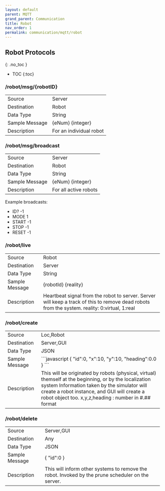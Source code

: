 ```yaml
---
layout: default
parent: MQTT
grand_parent: Communication
title: Robot
nav_order: 1
permalink: communication/mqtt/robot
---
```


## Robot Protocols
{: .no_toc }

- TOC
{:toc}

### /robot/msg/{robotID}

<table>
<tr><td>Source</td><td>Server</td></tr>
<tr><td>Destination</td><td>Robot</td></tr>
<tr><td>Data Type</td><td>String</td></tr>
<tr><td>Sample Message</td><td>
{eNum} {integer}
</td></tr>
<tr><td>Description</td><td>For an individual robot</td></tr>
</table>

### /robot/msg/broadcast

<table>
<tr><td>Source</td><td>Server</td></tr>
<tr><td>Destination</td><td>Robot</td></tr>
<tr><td>Data Type</td><td>String</td></tr>
<tr><td>Sample Message</td><td>
{eNum} {integer}
</td></tr>
<tr><td>Description</td><td>For all active robots
</td></tr>
</table>


Example broadcasts:
- ID? -1
- MODE 1
- START -1
- STOP -1
- RESET -1


### /robot/live

<table>
<tr><td>Source</td><td>Robot</td></tr>
<tr><td>Destination</td><td>Server</td></tr>
<tr><td>Data Type</td><td>String</td></tr>
<tr><td>Sample Message</td><td>
{robotId} {reality}
</td></tr>
<tr><td>Description</td><td>
Heartbeat signal from the robot to server. Server will keep a track of this to remove dead robots from the system.
reality: 0:virtual, 1:real
</td></tr>
</table>

### /robot/create

<table>
<tr><td>Source</td><td>Loc,Robot</td></tr>
<tr><td>Destination</td><td>Server,GUI</td></tr>
<tr><td>Data Type</td><td>JSON</td></tr>
<tr><td>Sample Message</td><td>
```javascript
{
   "id":0,
   "x":10,
   "y":10,
   "heading":0.0
}
```
</td></tr>
<tr><td>Description</td><td>
This will be originated by robots (physical, virtual) themself at the beginning, or by the localization system
Information taken by the simulator will create a robot instance, and GUI will create a robot object too.
x,y,z,heading : number in #.## format
</td></tr>
</table>

### /robot/delete

<table>
<tr><td>Source</td><td>Server,GUI</td></tr>
<tr><td>Destination</td><td>Any</td></tr>
<tr><td>Data Type</td><td>JSON</td></tr>
<tr><td>Sample Message</td><td>
{ "id":0 }
</td></tr>
<tr><td>Description</td><td>
This will inform other systems to remove the robot. Invoked by the prune scheduler on the server.
</td></tr>
</table>
